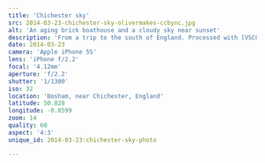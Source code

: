 ```yaml
---
title: 'Chichester sky'
src: 2014-03-23-chichester-sky-olivermakes-ccbync.jpg
alt: 'An aging brick boathouse and a cloudy sky near sunset'
description: 'From a trip to the south of England. Processed with [VSCOcam](http://vsco.co/app) a2'
date: 2014-03-23
camera: 'Apple iPhone 5S'
lens: 'iPhone f/2.2'
focal: '4.12mm'
aperture: 'f/2.2'
shutter: '1/1300'
iso: 32
location: 'Bosham, near Chichester, England'
latitude: 50.828
longitude: -0.8599
zoom: 14
quality: 60
aspect: '4:3'
unique_id: 2014-03-23:chichester-sky-photo

---
```

